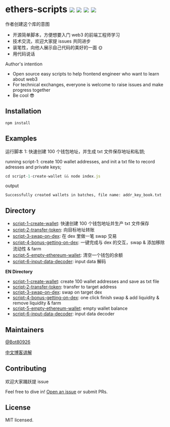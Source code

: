 # ethers-scripts ![](https://img.shields.io/badge/license-MIT-blue) ![](https://img.shields.io/badge/version-v1.0.0-blue) ![](https://img.shields.io/badge/ethers-v4.0.47-blue) ![](https://img.shields.io/badge/nodejs-passing-brightgreen)

作者创建这个库的意图

- 开源简单脚本，方便想要入门 web3 的前端工程师学习
- 技术交流，欢迎大家提 issues 共同进步
- 装笔性，向他人展示自己代码的美好的一面 🌞
- 用代码说话

Author's intention

- Open source easy scripts to help frontend engineer who want to learn about web3
- For technical exchanges, everyone is welcome to raise issues and make progress together
- Be cool :sunglasses:

## Installation

```
npm install
```

## Examples

运行脚本 1: 快速创建 100 个钱包地址，并生成 txt 文件保存地址和私钥;

running script-1: create 100 wallet addresses, and init a txt file to record adresses and private keys;

```js
cd script-1-create-wallet && node index.js
```

output

```
Successfully created wallets in batches, file name: addr_key_book.txt
```

## Directory

- [script-1-create-wallet](https://github.com/Bot80926/ethers-scripts/blob/main/script-1-create-wallet/index.js): 快速创建 100 个钱包地址并生产 txt 文件保存
- [script-2-transfer-token](https://github.com/Bot80926/ethers-scripts/blob/main/script-2-transfer-token/index.js): 向目标地址转账
- [script-3-swap-on-dex](https://github.com/Bot80926/ethers-scripts/blob/main/script-3-swap-on-dex/index.js): 在 dex 里做一笔 swap 交易
- [script-4-bonus-getting-on-dex](https://github.com/Bot80926/ethers-scripts/blob/main/script-4-bonus-getting-on-dex/index.js): 一键完成与 dex 的交互，swap & 添加移除流动性 & farm
- [script-5-empty-ethereum-wallet](https://github.com/Bot80926/ethers-scripts/blob/main/script-5-empty-ethereum-wallet/index.js): 清空一个钱包的余额
- [script-6-input-data-decoder](https://github.com/Bot80926/ethers-scripts/blob/main/script-6-input-data-decoder/index.js): input data 解码

**EN Directory**

- [script-1-create-wallet](https://github.com/Bot80926/ethers-scripts/blob/main/script-1-create-wallet/index.js): create 100 wallet addresses and save as txt file
- [script-2-transfer-token](https://github.com/Bot80926/ethers-scripts/blob/main/script-2-transfer-token/index.js): transfer to target address
- [script-3-swap-on-dex](https://github.com/Bot80926/ethers-scripts/blob/main/script-3-swap-on-dex/index.js): swap on target dex
- [script-4-bonus-getting-on-dex](https://github.com/Bot80926/ethers-scripts/blob/main/script-4-bonus-getting-on-dex/index.js): one click finish swap & add liquidity & remove liquidity & farm
- [script-5-empty-ethereum-wallet](https://github.com/Bot80926/ethers-scripts/blob/main/script-5-empty-ethereum-wallet/index.js): empty wallet balance
- [script-6-input-data-decoder](https://github.com/Bot80926/ethers-scripts/blob/main/script-6-input-data-decoder/index.js): input data decoder

## Maintainers

[@Bot80926](https://github.com/Bot80926)

[中文博客讲解](https://blog.csdn.net/qq_31915745?type=blog)

## Contributing

欢迎大家踊跃提 issue

Feel free to dive in! [Open an issue](https://github.com/Bot80926/ethers-scripts/issues/new) or submit PRs.

## License

MIT licensed.

